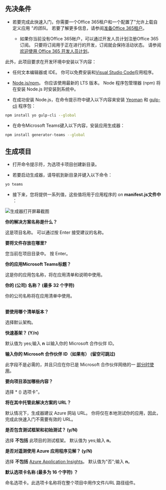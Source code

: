 ## <a name="prerequisites"></a>先决条件

- 若要完成此快速入门，你需要一个Office 365租户和一个配置了"允许上载自定义应用 *"的团队*。 若要了解更多信息，请参阅[准备Office 365租户](~/concepts/build-and-test/prepare-your-o365-tenant.md)。

  - 如果你当前没有Office 365帐户，可以通过开发人员计划注册Office 365订阅。 只要将订阅用于正在进行的开发，订阅就会保持活动状态。 请参阅[欢迎使用 Office 365 开发人员计划](https://docs.microsoft.com/office/developer-program/microsoft-365-developer-program)。

此外，此项目要求在开发环境中安装以下内容：

- 任何文本编辑器或 IDE。 你可以免费安装和[Visual Studio Code](https://code.visualstudio.com/download)应用程序。

- [Node.js/npm](https://nodejs.org/en/)。 你应该使用最新的 LTS 版本。 Node 程序包管理器 (npm) 将在安装 Node.js 时安装到系统中。

- 在成功安装 Node.js，在命令提示符中键入以下内容来安装 [Yeoman](https://yeoman.io/) 和 [gulp-cli](https://www.npmjs.com/package/gulp-cli) 程序包：

```bash
npm install yo gulp-cli --global
```

- 在命令Microsoft Teams键入以下内容，安装应用生成器：

```bash
npm install generator-teams --global
```

## <a name="generate-your-project"></a>生成项目

- 打开命令提示符，为选项卡项目创建新目录。

- 若要启动生成器，请导航到新目录并键入以下命令：

```bash
yo teams
```

- 接下来，您将提供一系列值，这些值将用于应用程序的 on **manifest.js文件中** ：

![生成器打开屏幕截图](/microsoftteams/platform/assets/images/tab-images/teamsTabScreenshot.PNG)

**你的解决方案名称是什么？**

这是项目名称。 可以通过按 Enter 接受建议的名称。

**要将文件存放在哪里?**

您当前在项目目录中。 按 Enter。

**你的应用Microsoft Teams标题？**

这是你的应用包名称，将在应用清单和说明中使用。

**你的 (公司) 名称？ (最多 32 个字符)**

你的公司名称将在应用清单中使用。

<br>**要使用哪个清单版本？**

选择默认架构。

**快速基架？ (Y/n)**

默认值为 yes;输入 **n** 以输入你的 Microsoft 合作伙伴 ID。

**输入你的 Microsoft 合作伙伴 ID（如果有） (留空可跳过)**

此字段不是必需的，并且只应在你已是 Microsoft 合作伙伴网络的一 [部分时使用](https://partner.microsoft.com)。

**要向项目添加哪些内容？**

选择 &ast; () 选项卡"。

**将在其中托管此解决方案的 URL？**

默认情况下，生成器建议 Azure 网站 URL。 你将仅在本地测试你的应用，因此，完成此快速入门不需要有效的 URL。

**是否包含测试框架和初始测试？ (y/N)**

选择 **不包括** 此项目的测试框架。 默认值为 yes;输入 **n**。

**是否对遥测使用 Azure 应用程序见解？ (y/N)**

选择 **不包括** [Azure Application Insights](/azure-docs/articles/azure-monitor/app/app-insights-overview.md)。 默认值为"否";输入 **n**。

**默认选项卡名称 (最多为 16 个字符) ？**

命名选项卡。此选项卡名称将在整个项目中用作文件/URL 路径组件。
